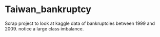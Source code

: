 # Taiwan_bankruptcy
Scrap project to look at kaggle data of bankruptcies between 1999 and 2009. notice a large class imbalance.
